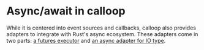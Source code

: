 # Async/await in calloop

While it is centered into event sources and callbacks, calloop also provides adapters to integrate with Rust's async ecosystem. These adapters come in two parts: [a futures executor](chp03-01-run-async-code.md) and [an async adapter for IO type](chp03-02-async-io.md).